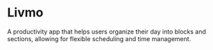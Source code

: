 # Livmo
A productivity app that helps users organize their day into blocks and sections, allowing for flexible scheduling and time management. 
